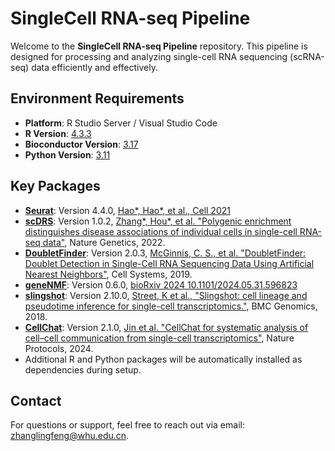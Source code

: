 # SingleCell RNA-seq Pipeline

Welcome to the **SingleCell RNA-seq Pipeline** repository. This pipeline is designed for processing and analyzing single-cell RNA sequencing (scRNA-seq) data efficiently and effectively.

## Environment Requirements

- **Platform**: R Studio Server / Visual Studio Code
- **R Version**: [4.3.3](https://cran.rstudio.com/bin/windows/base/old/4.3.3/)
- **Bioconductor Version**: [3.17](https://bioconductor.org/news/bioc_3_17_release/)
- **Python Version**: [3.11](https://www.python.org/downloads/release/python-3110/)

## Key Packages

- **[Seurat](https://satijalab.org/seurat/)**: Version 4.4.0, [Hao*, Hao*, et al., Cell 2021](https://www.cell.com/cell/fulltext/S0092-8674(21)00583-3?_returnURL=https%3A%2F%2Flinkinghub.elsevier.com%2Fretrieve%2Fpii%2FS0092867421005833%3Fshowall%3Dtrue)
- **[scDRS](https://github.com/martinjzhang/scDRS)**: Version 1.0.2, [Zhang*, Hou*, et al. "Polygenic enrichment distinguishes disease associations of individual cells in single-cell RNA-seq data"](https://www.nature.com/articles/s41588-022-01167-z), Nature Genetics, 2022.
- **[DoubletFinder](https://github.com/ekernf01/DoubletFinder)**: Version 2.0.3, [McGinnis, C. S., et al. "DoubletFinder: Doublet Detection in Single-Cell RNA Sequencing Data Using Artificial Nearest Neighbors"](https://www.cell.com/cell-systems/fulltext/S2405-4712(19)30073-0),  Cell Systems, 2019.
- **[geneNMF](https://github.com/carmonalab/GeneNMF)**: Version 0.6.0, [bioRxiv 2024 10.1101/2024.05.31.596823](https://www.biorxiv.org/content/10.1101/2024.05.31.596823v1)
- **[slingshot](https://github.com/kstreet13/slingshot)**: Version 2.10.0, [Street, K et al., "Slingshot: cell lineage and pseudotime inference for single-cell transcriptomics."](https://bmcgenomics.biomedcentral.com/articles/10.1186/s12864-018-4772-0), BMC Genomics, 2018.
- **[CellChat](https://github.com/jinworks/CellChat)**: Version 2.1.0, [Jin et al. "CellChat for systematic analysis of cell–cell communication from single-cell transcriptomics"](https://www.nature.com/articles/s41596-024-01045-4), Nature Protocols, 2024.
- Additional R and Python packages will be automatically installed as dependencies during setup.

## Contact

For questions or support, feel free to reach out via email: [zhanglingfeng@whu.edu.cn](mailto:zhanglingfeng@whu.edu.cn).
